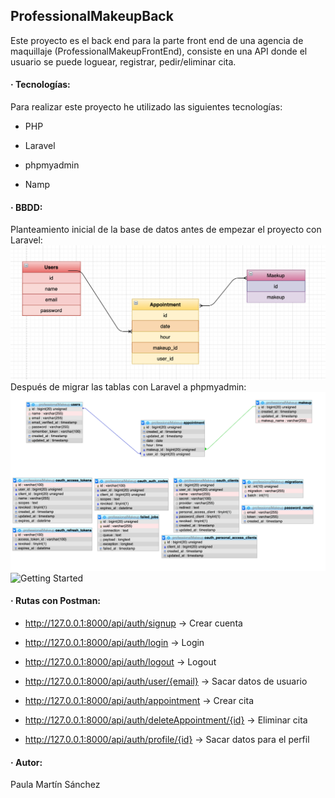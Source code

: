 ## ProfessionalMakeupBack
Este proyecto es el back end para la parte front end de una agencia de maquillaje (ProfessionalMakeupFrontEnd), consiste en una API donde el usuario se puede loguear, registrar, pedir/eliminar cita.
#### · Tecnologías:
Para realizar este proyecto he utilizado las siguientes tecnologías:

- PHP

- Laravel

- phpmyadmin

- Namp

#### · BBDD:
Planteamiento inicial de la base de datos antes de empezar el proyecto con Laravel:
![Getting Started](images/planteamiento.png)
Después de migrar las tablas con Laravel a phpmyadmin:
![Getting Started](images/phpmyadminBBDD.png)
![Getting Started](images/phpmyadmin.png)

#### · Rutas con Postman:
- http://127.0.0.1:8000/api/auth/signup -> Crear cuenta

- http://127.0.0.1:8000/api/auth/login -> Login

- http://127.0.0.1:8000/api/auth/logout -> Logout

- http://127.0.0.1:8000/api/auth/user/{email} -> Sacar datos de usuario

- http://127.0.0.1:8000/api/auth/appointment -> Crear cita

- http://127.0.0.1:8000/api/auth/deleteAppointment/{id} -> Eliminar cita

- http://127.0.0.1:8000/api/auth/profile/{id} -> Sacar datos para el perfil

#### · Autor: 
Paula Martín Sánchez